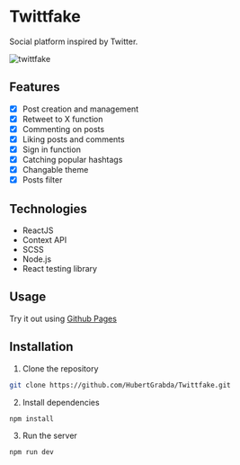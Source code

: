 # Twittfake
Social platform inspired by Twitter.

![twittfake](https://github.com/HubertGrabda/Twittfake/assets/115069516/e4d13d25-1b2f-4af6-af44-b8ef3c9f2492)

## Features

- [x] Post creation and management
- [x] Retweet to X function
- [x] Commenting on posts
- [x] Liking posts and comments
- [x] Sign in function
- [x] Catching popular hashtags
- [x] Changable theme
- [x] Posts filter

## Technologies
- ReactJS
- Context API
- SCSS
- Node.js
- React testing library

## Usage

Try it out using [Github Pages](https://hubertgrabda.github.io/Twittfake/)

## Installation

1. Clone the repository

```bash
git clone https://github.com/HubertGrabda/Twittfake.git
```
2. Install dependencies
```bash
npm install
```
3. Run the server
```bash
npm run dev
```

